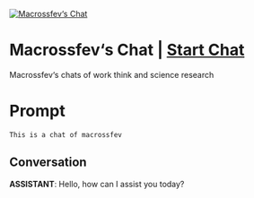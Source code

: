 
[![Macrossfev‘s Chat](https://flow-prompt-covers.s3.us-west-1.amazonaws.com/icon/realistic/real_6.png)](https://gptcall.net/chat.html?data=%7B%22contact%22%3A%7B%22id%22%3A%22lEAWTJ8G476IlhTIy1vna%22%2C%22flow%22%3Atrue%7D%7D)
# Macrossfev‘s Chat | [Start Chat](https://gptcall.net/chat.html?data=%7B%22contact%22%3A%7B%22id%22%3A%22lEAWTJ8G476IlhTIy1vna%22%2C%22flow%22%3Atrue%7D%7D)
Macrossfev‘s chats of work think and science research  

# Prompt

```
This is a chat of macrossfev
```

## Conversation

**ASSISTANT**: Hello, how can I assist you today?


